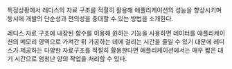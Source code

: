 특정상황에서 레디스의 자료 구조를 적절히 활용해 애플리케이션의 성능을 향상시키며 동시에 개발의 단순성과 편의성을 중대할 수 있는 방법을 소개한다.

레디스 자료 구조에 내장된 함수를 이용해 원하는 기능을 사용하면 데이터를 애플리케이션의 메모리 영역으로 가져간 뒤 가공하는 데에 걸리는 시간을 줄일 수 있기 대문에 레디스가 제공하는 다양한 자료구조를 적절히 활용한다면 애플리케이션에서는 매우 짧은 대기 시간으로 엄청난 양의 작업을 처리할 수 있다.

